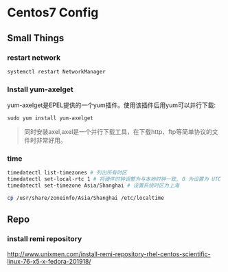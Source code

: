 # Centos7 Config

## Small Things

### restart network
```bash
systemctl restart NetworkManager
```


### Install yum-axelget
yum-axelget是EPEL提供的一个yum插件。使用该插件后用yum可以并行下载:
```
sudo yum install yum-axelget
```
> 同时安装axel,axel是一个并行下载工具，在下载http、ftp等简单协议的文件时非常好用。

### time
```bash
timedatectl list-timezones # 列出所有时区
timedatectl set-local-rtc 1 # 将硬件时钟调整为与本地时钟一致, 0 为设置为 UTC 时间
timedatectl set-timezone Asia/Shanghai # 设置系统时区为上海

cp /usr/share/zoneinfo/Asia/Shanghai /etc/localtime
```

## Repo

### install remi repository
http://www.unixmen.com/install-remi-repository-rhel-centos-scientific-linux-76-x5-x-fedora-201918/

